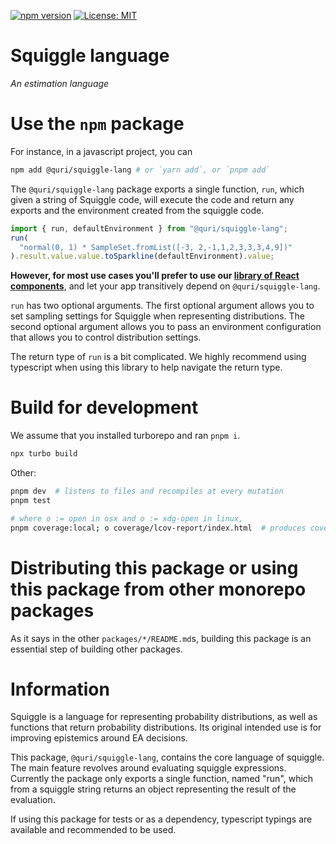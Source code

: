 [![npm version](https://badge.fury.io/js/@quri%2Fsquiggle-lang.svg)](https://www.npmjs.com/package/@quri/squiggle-lang)
[![License: MIT](https://img.shields.io/badge/License-MIT-yellow.svg)](https://github.com/quantified-uncertainty/squiggle/blob/develop/LICENSE)

# Squiggle language

_An estimation language_

# Use the `npm` package

For instance, in a javascript project, you can

```sh
npm add @quri/squiggle-lang # or `yarn add`, or `pnpm add`
```

The `@quri/squiggle-lang` package exports a single function, `run`, which given
a string of Squiggle code, will execute the code and return any exports and the
environment created from the squiggle code.

```js
import { run, defaultEnvironment } from "@quri/squiggle-lang";
run(
  "normal(0, 1) * SampleSet.fromList([-3, 2,-1,1,2,3,3,3,4,9])"
).result.value.value.toSparkline(defaultEnvironment).value;
```

**However, for most use cases you'll prefer to use our [library of React components](https://www.npmjs.com/package/@quri/squiggle-components)**, and let your app transitively depend on `@quri/squiggle-lang`.

`run` has two optional arguments. The first optional argument allows you to set
sampling settings for Squiggle when representing distributions. The second optional
argument allows you to pass an environment configuration that allows you to control
distribution settings.

The return type of `run` is a bit complicated. We highly recommend using typescript
when using this library to help navigate the return type.

# Build for development

We assume that you installed turborepo and ran `pnpm i`.

```sh
npx turbo build
```

Other:

```sh
pnpm dev  # listens to files and recompiles at every mutation
pnpm test

# where o := open in osx and o := xdg-open in linux,
pnpm coverage:local; o coverage/lcov-report/index.html  # produces coverage report and opens it in browser
```

# Distributing this package or using this package from other monorepo packages

As it says in the other `packages/*/README.md`s, building this package is an essential step of building other packages.

# Information

Squiggle is a language for representing probability distributions, as well as functions that return probability distributions. Its original intended use is for improving epistemics around EA decisions.

This package, `@quri/squiggle-lang`, contains the core language of squiggle. The main feature revolves around evaluating squiggle expressions. Currently the package only exports a single function, named "run", which from a squiggle string returns an object representing the result of the evaluation.

If using this package for tests or as a dependency, typescript typings are available and recommended to be used.

